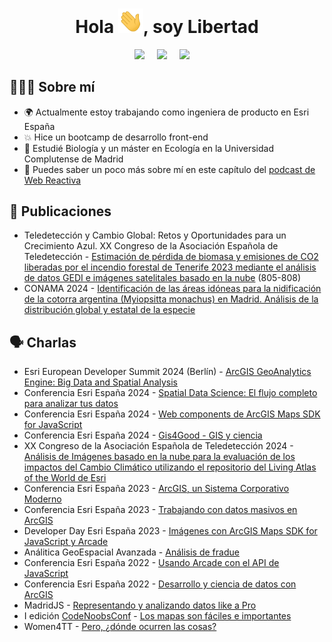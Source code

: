 <h1 align="center">Hola <img src="https://raw.githubusercontent.com/ABSphreak/ABSphreak/master/gifs/Hi.gif" width="40px" />, soy Libertad</h1>


<p align="center">
  <a href="https://twitter.com/LibertadChC" target="_blank"><img src="https://img.shields.io/badge/-Twitter-blue?style=for-the-badge&logo=Twitter&logoColor=white" /></a>&nbsp;&nbsp;&nbsp;&nbsp;
  <a href="https://www.linkedin.com/in/libertadchapinalcervantes/" target="_blank"><img src="https://img.shields.io/badge/linkedin-%230077B5.svg?&style=for-the-badge&logo=linkedin&logoColor=white" /></a>&nbsp;&nbsp;&nbsp;&nbsp;
   <a href="https://codepen.io/libertadchc" target="_blank"><img src="https://img.shields.io/badge/Codepen-000000?style=for-the-badge&logo=codepen&logoColor=white" /></a>&nbsp;&nbsp;&nbsp;&nbsp;
</p>

## 🙋🏻‍♀️ Sobre mí

- 🌍 Actualmente estoy trabajando como ingeniera de producto en Esri España
- 💥 Hice un bootcamp de desarrollo front-end
- 🌳 Estudié Biología y un máster en Ecología en la Universidad Complutense de Madrid
- 💬 Puedes saber un poco más sobre mí en este capítulo del [podcast de Web Reactiva](https://www.danielprimo.io/blog/geodevelopers-con-libertad-chapinal)

## 📃 Publicaciones
- Teledetección y Cambio Global: Retos y Oportunidades para un Crecimiento Azul. XX Congreso de la Asociación Española de Teledetección - [Estimación de pérdida de biomasa y emisiones de CO2 liberadas por el
incendio forestal de Tenerife 2023 mediante el análisis de datos GEDI e imágenes satelitales basado en la nube](http://eo.csic.es/images/yootheme/aet24/Libro%20ACTAS%20XX_AET.pdf) (805-808)
- CONAMA 2024 - [Identificación de las áreas idóneas para la nidificación de la cotorra argentina (Myiopsitta monachus) en Madrid. Análisis de la distribución global y estatal de la especie](https://www.fundacionconama.org/wp-content/uploads/conama/comunicaciones/7845/ZonasNidificacion_LibertadChapinal.pdf)

## 🗣 Charlas
- Esri European Developer Summit 2024 (Berlín) - [ArcGIS GeoAnalytics Engine: Big Data and Spatial Analysis](https://registration.esri.com/flow/esri/24eurodev/eventportal/page/detailed-agenda/session/1724911488077001Xbg9)
- Conferencia Esri España 2024 - [Spatial Data Science: El flujo completo para analizar tus datos](https://www.geoexperiencecenter.com/video/spatial-data-science-el-flujo-completo-para-analizar-tus-datos)
- Conferencia Esri España 2024 - [Web components de ArcGIS Maps SDK for JavaScript](https://youtu.be/eXfrtyqbZbU?si=hypKxUbdIuLXn0CH&t=687)
- Conferencia Esri España 2024 - [Gis4Good - GIS y ciencia](https://www.youtube.com/watch?v=zxl4nZZ2PX0&ab_channel=EsriEspa%C3%B1a)
- XX Congreso de la Asociación Española de Teledetección 2024 - [Análisis de Imágenes basado en la nube para la evaluación de los impactos del Cambio Climático utilizando el repositorio del Living Atlas of the World de Esri](https://www.conftool.com/aet2024/index.php?page=browseSessions&form_session=20#paperID304)
- Conferencia Esri España 2023 - [ArcGIS, un Sistema Corporativo Moderno](https://www.youtube.com/watch?v=qSarl-AT5-o&list=PLoptan2utx14shnaFlU03IEGRrLzLPJzP&index=7&ab_channel=EsriEspa%C3%B1a)
- Conferencia Esri España 2023 - [Trabajando con datos masivos en ArcGIS](https://www.geoexperiencecenter.com/video/trabajando-con-datos-masivos-en-arcgis)
- Developer Day Esri España 2023 - [Imágenes con ArcGIS Maps SDK for JavaScript y Arcade](https://youtu.be/96qzrlfztDY?si=1b-b0BOJFuOvssqc&t=520)
- Análitica GeoEspacial Avanzada - [Análisis de fradue](https://www.geoexperiencecenter.com/login?next=%2Fvideo%2F2-analitica-geoespacial-avanzada-analisis-de-fraude)
- Conferencia Esri España 2022 - [Usando Arcade con el API de JavaScript](https://www.geoexperiencecenter.com/video/usando-arcade-con-el-api-de-javascript)
- Conferencia Esri España 2022 - [Desarrollo y ciencia de datos con ArcGIS](https://www.youtube.com/watch?v=vYl1t9Xx0dQ&list=PLoptan2utx14MdkdR29OZRMMhAhS5Xucj&index=1)
- MadridJS - [Representando y analizando datos like a Pro](https://www.youtube.com/watch?v=mKkVDzUMIEU&t=900s&ab_channel=JavierV%C3%A9lez)
- I edición [CodeNoobsConf](https://codenoobsconf.com/) - [Los mapas son fáciles e importantes](https://www.youtube.com/watch?v=MiJXAksnRWA&t=11182s&ab_channel=CodeNoobs)
- Women4TT - [Pero, ¿dónde ocurren las cosas?](https://www.youtube.com/watch?v=ORDS_t6IlY8&t=15s&ab_channel=W4TTMujeresentecnolog%C3%ADa)



